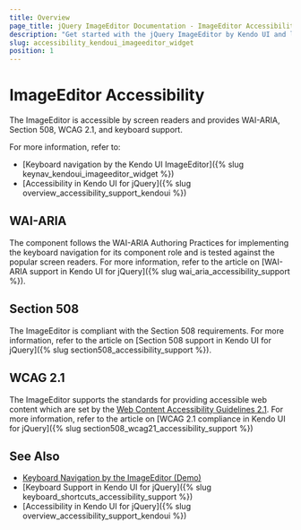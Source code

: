```yaml
---
title: Overview
page_title: jQuery ImageEditor Documentation - ImageEditor Accessibility
description: "Get started with the jQuery ImageEditor by Kendo UI and learn about its accessibility support for WAI-ARIA, Section 508, and WCAG 2.1."
slug: accessibility_kendoui_imageeditor_widget
position: 1
---
```


# ImageEditor Accessibility

The ImageEditor is accessible by screen readers and provides WAI-ARIA, Section 508, WCAG 2.1, and keyboard support.

For more information, refer to:
* [Keyboard navigation by the Kendo UI ImageEditor]({% slug keynav_kendoui_imageeditor_widget %})
* [Accessibility in Kendo UI for jQuery]({% slug overview_accessibility_support_kendoui %})

## WAI-ARIA

The component follows the WAI-ARIA Authoring Practices for implementing the keyboard navigation for its component role and is tested against the popular screen readers. For more information, refer to the article on [WAI-ARIA support in Kendo UI for jQuery]({% slug wai_aria_accessibility_support %}).

## Section 508

The ImageEditor is compliant with the Section 508 requirements. For more information, refer to the article on [Section 508 support in Kendo UI for jQuery]({% slug section508_accessibility_support %}).

## WCAG 2.1

The ImageEditor supports the standards for providing accessible web content which are set by the [Web Content Accessibility Guidelines 2.1](https://www.w3.org/TR/WCAG/). For more information, refer to the article on [WCAG 2.1 compliance in Kendo UI for jQuery]({% slug section508_wcag21_accessibility_support %})

## See Also

* [Keyboard Navigation by the ImageEditor (Demo)](https://demos.telerik.com/kendo-ui/imageeditor/keyboard-navigation)
* [Keyboard Support in Kendo UI for jQuery]({% slug keyboard_shortcuts_accessibility_support %})
* [Accessibility in Kendo UI for jQuery]({% slug overview_accessibility_support_kendoui %})
